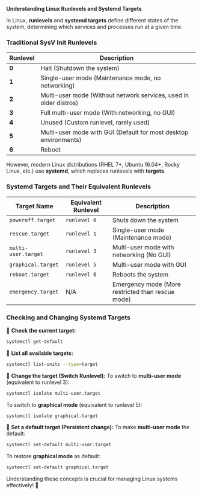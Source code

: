 **Understanding Linux Runlevels and Systemd Targets**

In Linux, **runlevels** and **systemd targets** define different states of the system, determining which services and processes run at a given time.

### **Traditional SysV Init Runlevels**

| Runlevel | Description |
|----------|------------|
| **0** | Halt (Shutdown the system) |
| **1** | Single-user mode (Maintenance mode, no networking) |
| **2** | Multi-user mode (Without network services, used in older distros) |
| **3** | Full multi-user mode (With networking, no GUI) |
| **4** | Unused (Custom runlevel, rarely used) |
| **5** | Multi-user mode with GUI (Default for most desktop environments) |
| **6** | Reboot |

However, modern Linux distributions (RHEL 7+, Ubuntu 16.04+, Rocky Linux, etc.) use **systemd**, which replaces runlevels with **targets**.

### **Systemd Targets and Their Equivalent Runlevels**

| Target Name | Equivalent Runlevel | Description |
|------------|-----------------|-------------|
| `poweroff.target` | `runlevel 0` | Shuts down the system |
| `rescue.target` | `runlevel 1` | Single-user mode (Maintenance mode) |
| `multi-user.target` | `runlevel 3` | Multi-user mode with networking (No GUI) |
| `graphical.target` | `runlevel 5` | Multi-user mode with GUI |
| `reboot.target` | `runlevel 6` | Reboots the system |
| `emergency.target` | N/A | Emergency mode (More restricted than rescue mode) |

### **Checking and Changing Systemd Targets**

🔹 **Check the current target:**
```bash
systemctl get-default
```

🔹 **List all available targets:**
```bash
systemctl list-units --type=target
```

🔹 **Change the target (Switch Runlevel):**
To switch to **multi-user mode** (equivalent to runlevel 3):
```bash
systemctl isolate multi-user.target
```
To switch to **graphical mode** (equivalent to runlevel 5):
```bash
systemctl isolate graphical.target
```

🔹 **Set a default target (Persistent change):**
To make **multi-user mode** the default:
```bash
systemctl set-default multi-user.target
```
To restore **graphical mode** as default:
```bash
systemctl set-default graphical.target
```

Understanding these concepts is crucial for managing Linux systems effectively! 🚀



